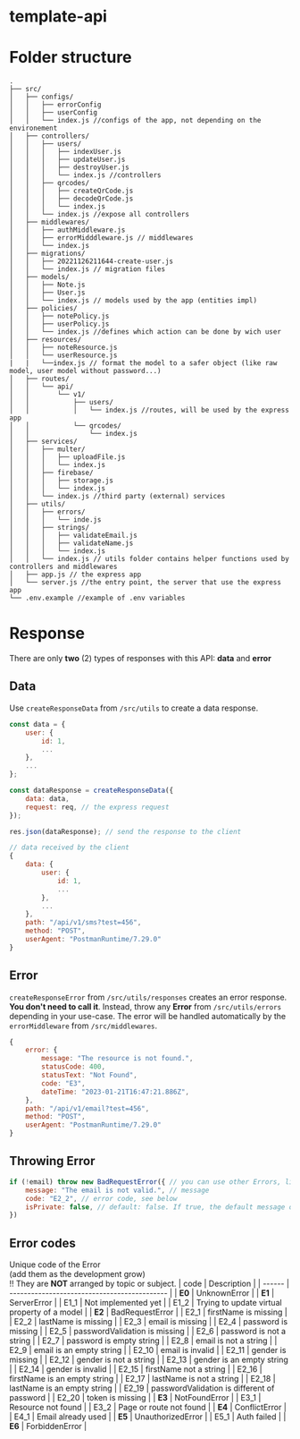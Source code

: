 # template-api

# Folder structure
```
.
├── src/
│   ├── configs/
│   │   ├── errorConfig 
│   │   ├── userConfig
│   │   └── index.js //configs of the app, not depending on the environement
│   ├── controllers/
│   │   ├── users/
│   │   │   ├── indexUser.js
│   │   │   ├── updateUser.js
│   │   │   ├── destroyUser.js
│   │   │   └── index.js //controllers
│   │   ├── qrcodes/
│   │   │   ├── createQrCode.js
│   │   │   ├── decodeQrCode.js
│   │   │   └── index.js
│   │   └── index.js //expose all controllers
│   ├── middlewares/
│   │   ├── authMiddleware.js
│   │   ├── errorMidddleware.js // middlewares
│   │   └── index.js
│   ├── migrations/
│   │   ├── 20221126211644-create-user.js
│   │   └── index.js // migration files
│   ├── models/
│   │   ├── Note.js
│   │   ├── User.js
│   │   └── index.js // models used by the app (entities impl)
│   ├── policies/
│   │   ├── notePolicy.js
│   │   ├── userPolicy.js
│   │   └── index.js //defines which action can be done by wich user
│   ├── resources/
│   │   ├── noteResource.js
│   │   └── userResource.js
|   |   └──index.js // format the model to a safer object (like raw model, user model without password...)
│   ├── routes/
│   │   └── api/
│   │       └── v1/
│   │           ├── users/
│   │           │   └── index.js //routes, will be used by the express app
│   │           └── qrcodes/
│   │               └── index.js
│   ├── services/
│   │   ├── multer/
│   │   │   ├── uploadFile.js
│   │   │   └── index.js
│   │   ├── firebase/
│   │   │   ├── storage.js
│   │   │   └── index.js
│   │   └── index.js //third party (external) services
│   ├── utils/
│   │   ├── errors/
│   │   │   └── inde.js
│   │   ├── strings/
│   │   │   ├── validateEmail.js
│   │   │   ├── validateName.js
│   │   │   └── index.js
│   │   └── index.js // utils folder contains helper functions used by controllers and middlewares
│   ├── app.js // the express app
│   └── server.js //the entry point, the server that use the express app
└── .env.example //example of .env variables
```

# Response
There are only **two** (2) types of responses with this API: **data** and **error**

## Data
Use ```createResponseData``` from ```/src/utils``` to create a data response.
```js
const data = {
    user: {
        id: 1,
        ...
    },
    ...
};

const dataResponse = createResponseData({
    data: data,
    request: req, // the express request
});

res.json(dataResponse); // send the response to the client
```
```js
// data received by the client
{
    data: {
        user: {
            id: 1,
            ...
        },
        ...
    },
    path: "/api/v1/sms?test=456",
    method: "POST",
    userAgent: "PostmanRuntime/7.29.0"
}
```

## Error
```createResponseError``` from ```/src/utils/responses``` creates an error response.\
**You don't need to call it**. Instead, throw any **Error** from ```/src/utils/errors``` depending in your use-case. The error will be handled automatically by the ```errorMiddleware``` from ```/src/middlewares```.

```js
{
    error: {
        message: "The resource is not found.",
        statusCode: 400,
        statusText: "Not Found",
        code: "E3",
        dateTime: "2023-01-21T16:47:21.886Z",
    },
    path: "/api/v1/email?test=456",
    method: "POST",
    userAgent: "PostmanRuntime/7.29.0"
}
```

## Throwing Error
```js
if (!email) throw new BadRequestError({ // you can use other Errors, like NotFoundError, UnauthorizedError
    message: "The email is not valid.", // message
    code: "E2_2", // error code, see below
    isPrivate: false, // default: false. If true, the default message of the error type will be send to the client.
})
```

## Error codes
Unique code of the Error\
(add them as the development grow)\
!! They are **NOT** arranged by topic or subject.
| code   | Description                                  |
| ------ | -------------------------------------------- |
| **E0** | UnknownError                                 |
| **E1** | ServerError                                  |
| E1_1   | Not implemented yet                          |
| E1_2   | Trying to update virtual property of a model |
| **E2** | BadRequestError                              |
| E2_1   | firstName is missing                         |
| E2_2   | lastName is missing                          |
| E2_3   | email is missing                             |
| E2_4   | password is missing                          |
| E2_5   | passwordValidation is missing                |
| E2_6   | password is not a string                     |
| E2_7   | password is empty string                     |
| E2_8   | email is not a string                        |
| E2_9   | email is an empty string                     |
| E2_10  | email is invalid                             |
| E2_11  | gender is missing                            |
| E2_12  | gender is not a string                       |
| E2_13  | gender is an empty string                    |
| E2_14  | gender is invalid                            |
| E2_15  | firstName not a string                       |
| E2_16  | firstName is an empty string                 |
| E2_17  | lastName is not a string                     |
| E2_18  | lastName is an empty string                  |
| E2_19  | passwordValidation is different of password  |
| E2_20  | token is missing                             |
| **E3** | NotFoundError                                |
| E3_1   | Resource not found                           |
| E3_2   | Page or route not found                      |
| **E4** | ConflictError                                |
| E4_1   | Email already used                           |
| **E5** | UnauthorizedError                            |
| E5_1   | Auth failed                                  |
| **E6** | ForbiddenError                               |
